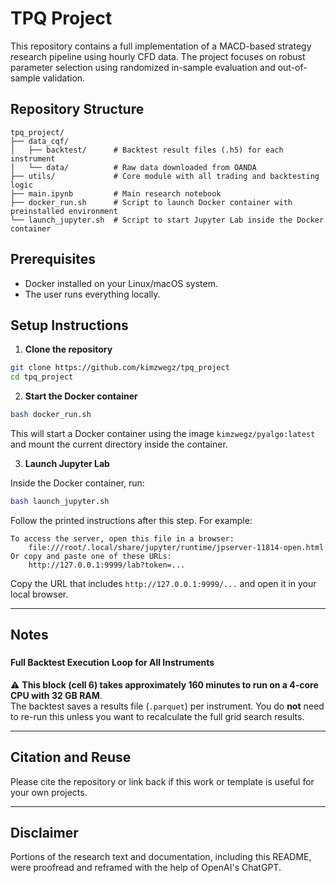 
# TPQ Project

This repository contains a full implementation of a MACD-based strategy research pipeline using hourly CFD data. The project focuses on robust parameter selection using randomized in-sample evaluation and out-of-sample validation.

## Repository Structure

```
tpq_project/
├── data_cqf/
│   ├── backtest/      # Backtest result files (.h5) for each instrument
│   └── data/          # Raw data downloaded from OANDA
├── utils/             # Core module with all trading and backtesting logic
├── main.ipynb         # Main research notebook
├── docker_run.sh      # Script to launch Docker container with preinstalled environment
└── launch_jupyter.sh  # Script to start Jupyter Lab inside the Docker container
```

## Prerequisites

- Docker installed on your Linux/macOS system.
- The user runs everything locally.

## Setup Instructions

1. **Clone the repository**

```bash
git clone https://github.com/kimzwegz/tpq_project
cd tpq_project
```

2. **Start the Docker container**

```bash
bash docker_run.sh
```

This will start a Docker container using the image `kimzwegz/pyalgo:latest` and mount the current directory inside the container.

3. **Launch Jupyter Lab**

Inside the Docker container, run:

```bash
bash launch_jupyter.sh
```

Follow the printed instructions after this step. For example:

```
To access the server, open this file in a browser:
    file:///root/.local/share/jupyter/runtime/jpserver-11814-open.html
Or copy and paste one of these URLs:
    http://127.0.0.1:9999/lab?token=...
```

Copy the URL that includes `http://127.0.0.1:9999/...` and open it in your local browser.

---

## Notes

### <h4>Full Backtest Execution Loop for All Instruments</h4>

⚠️ **This block (cell 6) takes approximately 160 minutes to run on a 4-core CPU with 32 GB RAM**.  
The backtest saves a results file (`.parquet`) per instrument. You do **not** need to re-run this unless you want to recalculate the full grid search results.

---

## Citation and Reuse

Please cite the repository or link back if this work or template is useful for your own projects.

---

## Disclaimer

Portions of the research text and documentation, including this README, were proofread and reframed with the help of OpenAI's ChatGPT.
